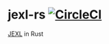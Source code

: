 # jexl-rs [![CircleCI](https://circleci.com/gh/mozilla/jexl-rs/tree/main.svg?style=svg)](https://circleci.com/gh/mozilla/jexl-rs/tree/main)

[JEXL](https://commons.apache.org/proper/commons-jexl/) in Rust
